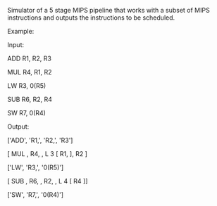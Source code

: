 Simulator of a 5 stage MIPS pipeline that works with a subset of MIPS instructions and outputs the instructions to be scheduled.

Example:

Input:


ADD R1, R2, R3

MUL R4, R1, R2

LW R3, 0(R5)

SUB R6, R2, R4

SW R7, 0(R4)


Output:


['ADD', 'R1,', 'R2,', 'R3']

[ MUL ,  R4, , L 3 [ R1, ],  R2 ]

['LW', 'R3,', '0(R5)']

[ SUB ,  R6, ,  R2, , L 4 [ R4 ]]

['SW', 'R7,', '0(R4)']

